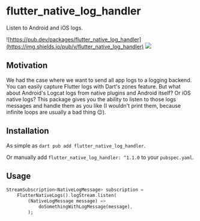 # flutter_native_log_handler

Listen to Android and iOS logs.

![https://pub.dev/packages/flutter_native_log_handler](https://img.shields.io/pub/v/flutter_native_log_handler)
![](https://github.com/Goddchen/flutter_native_logs/actions/workflows/main.yml/badge.svg)

## Motivation

We had the case where we want to send all app logs to a logging backend. You can easily capture Flutter logs with Dart's zones feature. But what about Android's Logcat logs from native plugins and Android itself? Or iOS native logs? This package gives you the ability to listen to those logs messages and handle them as you like (I wouldn't print them, because infinite loops are usually a bad thing 😉).

## Installation

As simple as `dart pub add flutter_native_log_handler`.

Or manually add `flutter_native_log_handler: ^1.1.0` to your `pubspec.yaml`.

## Usage

```dart
StreamSubscription<NativeLogMessage> subscription =
    FlutterNativeLogs().logStream.listen(
        (NativeLogMessage message) =>
            doSomethingWithLogMessage(message),
        );
```

